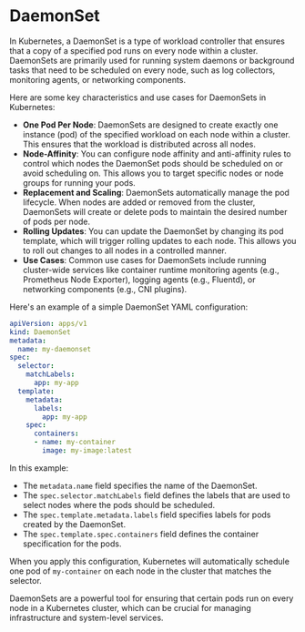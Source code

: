 # DaemonSet

In Kubernetes, a DaemonSet is a type of workload controller that ensures that a copy of a specified pod runs on every node within a cluster. 
DaemonSets are primarily used for running system daemons or background tasks that need to be scheduled on every node, 
such as log collectors, monitoring agents, or networking components.

Here are some key characteristics and use cases for DaemonSets in Kubernetes:
- **One Pod Per Node**: DaemonSets are designed to create exactly one instance (pod) of the specified workload on each node within a cluster.
  This ensures that the workload is distributed across all nodes.
- **Node-Affinity**: You can configure node affinity and anti-affinity rules to control which nodes the DaemonSet pods
  should be scheduled on or avoid scheduling on. This allows you to target specific nodes or node groups for running your pods.
- **Replacement and Scaling**: DaemonSets automatically manage the pod lifecycle.
  When nodes are added or removed from the cluster, DaemonSets will create or delete pods to maintain the desired number of pods per node.
- **Rolling Updates**: You can update the DaemonSet by changing its pod template, which will trigger rolling updates to each node.
  This allows you to roll out changes to all nodes in a controlled manner.
- **Use Cases**: Common use cases for DaemonSets include running cluster-wide services like container runtime monitoring agents
  (e.g., Prometheus Node Exporter), logging agents (e.g., Fluentd), or networking components (e.g., CNI plugins).

Here's an example of a simple DaemonSet YAML configuration:
```yaml
apiVersion: apps/v1
kind: DaemonSet
metadata:
  name: my-daemonset
spec:
  selector:
    matchLabels:
      app: my-app
  template:
    metadata:
      labels:
        app: my-app
    spec:
      containers:
      - name: my-container
        image: my-image:latest
```

In this example:
- The `metadata.name` field specifies the name of the DaemonSet.
- The `spec.selector.matchLabels` field defines the labels that are used to select nodes where the pods should be scheduled.
- The `spec.template.metadata.labels` field specifies labels for pods created by the DaemonSet.
- The `spec.template.spec.containers` field defines the container specification for the pods.

When you apply this configuration, Kubernetes will automatically schedule one pod of `my-container` on each node in the cluster that matches the selector.

DaemonSets are a powerful tool for ensuring that certain pods run on every node in a Kubernetes cluster, 
which can be crucial for managing infrastructure and system-level services.
